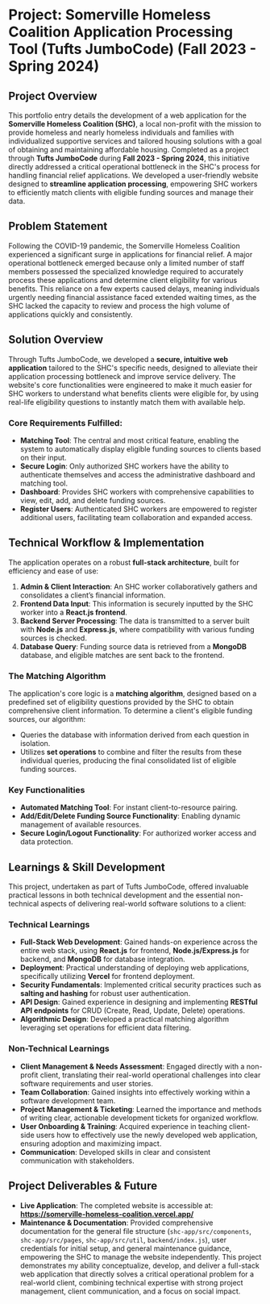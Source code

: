 # Project: Somerville Homeless Coalition Application Processing Tool (Tufts JumboCode) (Fall 2023 - Spring 2024)

## Project Overview
This portfolio entry details the development of a web application for the **Somerville Homeless Coalition (SHC)**, a local non-profit with the mission to provide homeless and nearly homeless individuals and families with individualized supportive services and tailored housing solutions with a goal of obtaining and maintaining affordable housing. Completed as a project through **Tufts JumboCode** during **Fall 2023 - Spring 2024**, this initiative directly addressed a critical operational bottleneck in the SHC's process for handling financial relief applications. We developed a user-friendly website designed to **streamline application processing**, empowering SHC workers to efficiently match clients with eligible funding sources and manage their data.

## Problem Statement
Following the COVID-19 pandemic, the Somerville Homeless Coalition experienced a significant surge in applications for financial relief. A major operational bottleneck emerged because only a limited number of staff members possessed the specialized knowledge required to accurately process these applications and determine client eligibility for various benefits. This reliance on a few experts caused delays, meaning individuals urgently needing financial assistance faced extended waiting times, as the SHC lacked the capacity to review and process the high volume of applications quickly and consistently.

## Solution Overview
Through Tufts JumboCode, we developed a **secure, intuitive web application** tailored to the SHC's specific needs, designed to alleviate their application processing bottleneck and improve service delivery. The website's core functionalities were engineered to make it much easier for SHC workers to understand what benefits clients were eligible for, by using real-life eligibility questions to instantly match them with available help.

### Core Requirements Fulfilled:
* **Matching Tool**: The central and most critical feature, enabling the system to automatically display eligible funding sources to clients based on their input.
* **Secure Login**: Only authorized SHC workers have the ability to authenticate themselves and access the administrative dashboard and matching tool.
* **Dashboard**: Provides SHC workers with comprehensive capabilities to view, edit, add, and delete funding sources.
* **Register Users**: Authenticated SHC workers are empowered to register additional users, facilitating team collaboration and expanded access.


## Technical Workflow & Implementation
The application operates on a robust **full-stack architecture**, built for efficiency and ease of use:

1.  **Admin & Client Interaction**: An SHC worker collaboratively gathers and consolidates a client’s financial information.
2.  **Frontend Data Input**: This information is securely inputted by the SHC worker into a **React.js frontend**.
3.  **Backend Server Processing**: The data is transmitted to a server built with **Node.js** and **Express.js**, where compatibility with various funding sources is checked.
4.  **Database Query**: Funding source data is retrieved from a **MongoDB** database, and eligible matches are sent back to the frontend.

### The Matching Algorithm
The application's core logic is a **matching algorithm**, designed based on a predefined set of eligibility questions provided by the SHC to obtain comprehensive client information.
To determine a client's eligible funding sources, our algorithm:
* Queries the database with information derived from each question in isolation.
* Utilizes **set operations** to combine and filter the results from these individual queries, producing the final consolidated list of eligible funding sources.

### Key Functionalities
* **Automated Matching Tool**: For instant client-to-resource pairing.
* **Add/Edit/Delete Funding Source Functionality**: Enabling dynamic management of available resources.
* **Secure Login/Logout Functionality**: For authorized worker access and data protection.

## Learnings & Skill Development
This project, undertaken as part of Tufts JumboCode, offered invaluable practical lessons in both technical development and the essential non-technical aspects of delivering real-world software solutions to a client:

### Technical Learnings
* **Full-Stack Web Development**: Gained hands-on experience across the entire web stack, using **React.js** for frontend, **Node.js/Express.js** for backend, and **MongoDB** for database integration.
* **Deployment**: Practical understanding of deploying web applications, specifically utilizing **Vercel** for frontend deployment.
* **Security Fundamentals**: Implemented critical security practices such as **salting and hashing** for robust user authentication.
* **API Design**: Gained experience in designing and implementing **RESTful API endpoints** for CRUD (Create, Read, Update, Delete) operations.
* **Algorithmic Design**: Developed a practical matching algorithm leveraging set operations for efficient data filtering.

### Non-Technical Learnings
* **Client Management & Needs Assessment**: Engaged directly with a non-profit client, translating their real-world operational challenges into clear software requirements and user stories.
* **Team Collaboration**: Gained insights into effectively working within a software development team.
* **Project Management & Ticketing**: Learned the importance and methods of writing clear, actionable development tickets for organized workflow.
* **User Onboarding & Training**: Acquired experience in teaching client-side users how to effectively use the newly developed web application, ensuring adoption and maximizing impact.
* **Communication**: Developed skills in clear and consistent communication with stakeholders.


## Project Deliverables & Future
* **Live Application**: The completed website is accessible at: **https://somerville-homeless-coalition.vercel.app/**
* **Maintenance & Documentation**: Provided comprehensive documentation for the general file structure (`shc-app/src/components`, `shc-app/src/pages`, `shc-app/src/util`, `backend/index.js`), user credentials for initial setup, and general maintenance guidance, empowering the SHC to manage the website independently.
This project demonstrates my ability conceptualize, develop, and deliver a full-stack web application that directly solves a critical operational problem for a real-world client, combining technical expertise with strong project management, client communication, and a focus on social impact.